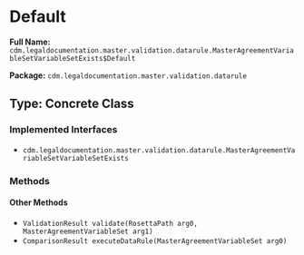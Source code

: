 # Default

**Full Name:** `cdm.legaldocumentation.master.validation.datarule.MasterAgreementVariableSetVariableSetExists$Default`

**Package:** `cdm.legaldocumentation.master.validation.datarule`

## Type: Concrete Class

### Implemented Interfaces

- `cdm.legaldocumentation.master.validation.datarule.MasterAgreementVariableSetVariableSetExists`

### Methods

#### Other Methods

- `ValidationResult validate(RosettaPath arg0, MasterAgreementVariableSet arg1)`
- `ComparisonResult executeDataRule(MasterAgreementVariableSet arg0)`

